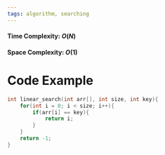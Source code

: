 ```yaml
---
tags: algorithm, searching
---
```


#### Time Complexity: $O(N)$
#### Space Complexity: $O(1)$

# Code Example

```cpp
int linear_search(int arr[], int size, int key){
    for(int i = 0; i < size; i++){
        if(arr[i] == key){
            return i;
        }
    }
    return -1;
}
```

